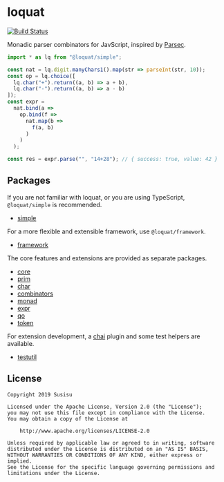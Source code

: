 # loquat
[![Build Status](https://travis-ci.com/susisu/loquat.svg?branch=master)](https://travis-ci.com/susisu/loquat)

Monadic parser combinators for JavScript, inspired by [Parsec](https://github.com/haskell/parsec).

``` javascript
import * as lq from "@loquat/simple";

const nat = lq.digit.manyChars1().map(str => parseInt(str, 10));
const op = lq.choice([
  lq.char("+").return((a, b) => a + b),
  lq.char("-").return((a, b) => a - b)
]);
const expr =
  nat.bind(a =>
    op.bind(f =>
      nat.map(b =>
        f(a, b)
      )
    )
  );

const res = expr.parse("", "14+28"); // { success: true, value: 42 }
```

## Packages
If you are not familiar with loquat, or you are using TypeScript, `@loquat/simple` is recommended.

- [simple](https://github.com/susisu/loquat/tree/master/packages/simple)

For a more flexible and extensible framework, use `@loquat/framework`.

- [framework](https://github.com/susisu/loquat/tree/master/packages/framework)

The core features and extensions are provided as separate packages.

- [core](https://github.com/susisu/loquat/tree/master/packages/core)
- [prim](https://github.com/susisu/loquat/tree/master/packages/prim)
- [char](https://github.com/susisu/loquat/tree/master/packages/char)
- [combinators](https://github.com/susisu/loquat/tree/master/packages/combinators)
- [monad](https://github.com/susisu/loquat/tree/master/packages/monad)
- [expr](https://github.com/susisu/loquat/tree/master/packages/expr)
- [qo](https://github.com/susisu/loquat/tree/master/packages/qo)
- [token](https://github.com/susisu/loquat/tree/master/packages/token)

For extension development, a [chai](https://www.chaijs.com) plugin and some test helpers are available.

- [testutil](https://github.com/susisu/loquat/tree/master/packages/testutil)

## License
```
Copyright 2019 Susisu

Licensed under the Apache License, Version 2.0 (the "License");
you may not use this file except in compliance with the License.
You may obtain a copy of the License at

    http://www.apache.org/licenses/LICENSE-2.0

Unless required by applicable law or agreed to in writing, software
distributed under the License is distributed on an "AS IS" BASIS,
WITHOUT WARRANTIES OR CONDITIONS OF ANY KIND, either express or implied.
See the License for the specific language governing permissions and
limitations under the License.
```
